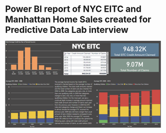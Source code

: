 # Power BI report of NYC EITC and Manhattan Home Sales created for Predictive Data Lab interview
![screenshot](screenshot.png)
